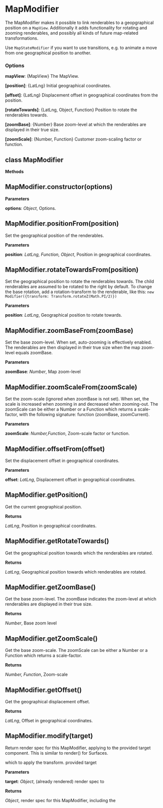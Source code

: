 MapModifier
===========
The MapModifier makes it possible to link renderables to a geopgraphical position on a `MapView`.
Additionally it adds functionality for rotating and zooming renderables, and possibly all kinds of future
map-related transformations.

Use `MapStateModifier` if you want to use transitions, e.g. to animate a move from one geographical position
to another.

### Options

**mapView**: {MapView} The MapView.

**[position]**: {LatLng} Initial geographical coordinates.

**[offset]**: {LatLng} Displacement offset in geographical coordinates from the position.

**[rotateTowards]**: {LatLng, Object, Function} Position to rotate the renderables towards.

**[zoomBase]**: {Number} Base zoom-level at which the renderables are displayed in their true size.

**[zoomScale]**: {Number, Function} Customer zoom-scaling factor or function.


class MapModifier
-----------------
**Methods**

MapModifier.constructor(options)
--------------------------------
**Parameters**

**options**:  *Object*,  Options.

MapModifier.positionFrom(position)
----------------------------------
Set the geographical position of the renderables.



**Parameters**

**position**:  *LatLng, Function, Object*,  Position in geographical coordinates.

MapModifier.rotateTowardsFrom(position)
---------------------------------------
Set the geographical position to rotate the renderables towards.
The child renderables are assumed to be rotated to the right by default.
To change the base rotation, add a rotation-transform to the renderable, like this:
`new Modifier({transform: Transform.rotateZ(Math.PI/2)})`



**Parameters**

**position**:  *LatLng*,  Geographical position to rotate towards.

MapModifier.zoomBaseFrom(zoomBase)
----------------------------------
Set the base zoom-level. When set, auto-zooming is effectively enabled.
The renderables are then displayed in their true size when the map zoom-level equals zoomBase.



**Parameters**

**zoomBase**:  *Number*,  Map zoom-level

MapModifier.zoomScaleFrom(zoomScale)
------------------------------------
Set the zoom-scale (ignored when zoomBase is not set). When set, the scale is increased when zooming in and
decreased when zooming-out. The zoomScale can be either a Number or a Function which returns
a scale-factor, with the following signature: function (zoomBase, zoomCurrent).



**Parameters**

**zoomScale**:  *Number,Function*,  Zoom-scale factor or function.

MapModifier.offsetFrom(offset)
------------------------------
Set the displacement offset in geographical coordinates.



**Parameters**

**offset**:  *LatLng*,  Displacement offset in geographical coordinates.

MapModifier.getPosition()
-------------------------
Get the current geographical position.



**Returns**

*LatLng*,  Position in geographical coordinates.

MapModifier.getRotateTowards()
------------------------------
Get the geographical position towards which the renderables are rotated.



**Returns**

*LatLng*,  Geographical position towards which renderables are rotated.

MapModifier.getZoomBase()
-------------------------
Get the base zoom-level. The zoomBase indicates the zoom-level at which renderables are
displayed in their true size.



**Returns**

*Number*,  Base zoom level

MapModifier.getZoomScale()
--------------------------
Get the base zoom-scale. The zoomScale can be either a Number or a Function which returns
a scale-factor.



**Returns**

*Number, Function*,  Zoom-scale

MapModifier.getOffset()
-----------------------
Get the geographical displacement offset.



**Returns**

*LatLng*,  Offset in geographical coordinates.

MapModifier.modify(target)
--------------------------
Return render spec for this MapModifier, applying to the provided
target component.  This is similar to render() for Surfaces.


which to apply the transform.
provided target


**Parameters**

**target**:  *Object*,  (already rendered) render spec to

**Returns**

*Object*,  render spec for this MapModifier, including the

